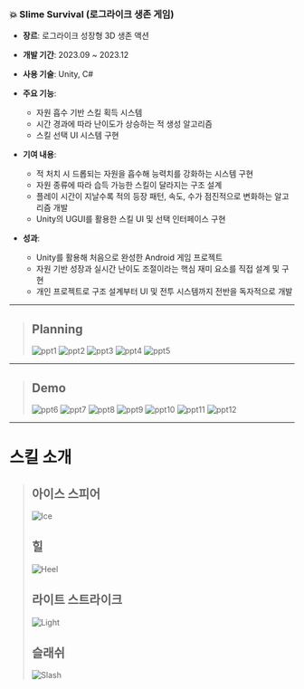 ### 💥 Slime Survival (로그라이크 생존 게임)

- **장르**: 로그라이크 성장형 3D 생존 액션
- **개발 기간**: 2023.09 ~ 2023.12
- **사용 기술**: Unity, C#

- **주요 기능**:
  - 자원 흡수 기반 스킬 획득 시스템
  - 시간 경과에 따라 난이도가 상승하는 적 생성 알고리즘
  - 스킬 선택 UI 시스템 구현

- **기여 내용**:
  - 적 처치 시 드롭되는 자원을 흡수해 능력치를 강화하는 시스템 구현
  - 자원 종류에 따라 습득 가능한 스킬이 달라지는 구조 설계
  - 플레이 시간이 지날수록 적의 등장 패턴, 속도, 수가 점진적으로 변화하는 알고리즘 개발
  - Unity의 UGUI를 활용한 스킬 UI 및 선택 인터페이스 구현

- **성과**:
  - Unity를 활용해 처음으로 완성한 Android 게임 프로젝트
  - 자원 기반 성장과 실시간 난이도 조절이라는 핵심 재미 요소를 직접 설계 및 구현
  - 개인 프로젝트로 구조 설계부터 UI 및 전투 시스템까지 전반을 독자적으로 개발
 
- - -

> ## Planning
> ![ppt1](Images/1.png)
> ![ppt2](Images/2.png)
> ![ppt3](Images/3.png)
> ![ppt4](Images/4.png)
> ![ppt5](Images/5.png)
- - -
> ## Demo
> ![ppt6](Images/6.png)
> ![ppt7](Images/7.png)
> ![ppt8](Images/8.png)
> ![ppt9](Images/9.png)
> ![ppt10](Images/10.png)
> ![ppt11](Images/11.png)
> ![ppt12](Images/12.png)
- - -
# 스킬 소개
> ## 아이스 스피어
> ![Ice](Images/Ice.gif)
> <br>
> ## 힐
> ![Heel](Images/Heel.gif)
> <br>
> ## 라이트 스트라이크
> ![Light](Images/Light.gif)
> <br>
> ## 슬래쉬
> ![Slash](Images/Slash.gif)
